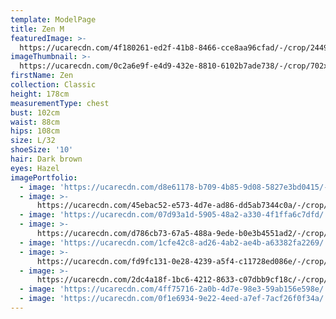 ```yaml
---
template: ModelPage
title: Zen M
featuredImage: >-
  https://ucarecdn.com/4f180261-ed2f-41b8-8466-cce8aa96cfad/-/crop/2449x1095/0,340/-/preview/
imageThumbnail: >-
  https://ucarecdn.com/0c2a6e9f-e4d9-432e-8810-6102b7ade738/-/crop/702x948/226,0/-/preview/
firstName: Zen
collection: Classic
height: 178cm
measurementType: chest
bust: 102cm
waist: 88cm
hips: 108cm
size: L/32
shoeSize: '10'
hair: Dark brown
eyes: Hazel
imagePortfolio:
  - image: 'https://ucarecdn.com/d8e61178-b709-4b85-9d08-5827e3bd0415/-/preview/'
  - image: >-
      https://ucarecdn.com/45ebac52-e573-4d7e-ad86-dd5ab7344c0a/-/crop/1633x2335/0,114/-/preview/
  - image: 'https://ucarecdn.com/07d93a1d-5905-48a2-a330-4f1ffa6c7dfd/'
  - image: >-
      https://ucarecdn.com/d786cb73-67a5-488a-9ede-b0e3b4551ad2/-/crop/1170x1582/0,172/-/preview/
  - image: 'https://ucarecdn.com/1cfe42c8-ad26-4ab2-ae4b-a63382fa2269/'
  - image: >-
      https://ucarecdn.com/fd9fc131-0e28-4239-a5f4-c11728ed086e/-/crop/1080x1779/0,141/-/preview/
  - image: >-
      https://ucarecdn.com/2dc4a18f-1bc6-4212-8633-c07dbb9cf18c/-/crop/1632x1988/0,461/-/preview/
  - image: 'https://ucarecdn.com/4ff75716-2a0b-4d7e-98e3-59ab156e598e/'
  - image: 'https://ucarecdn.com/0f1e6934-9e22-4eed-a7ef-7acf26f0f34a/'
---
```


